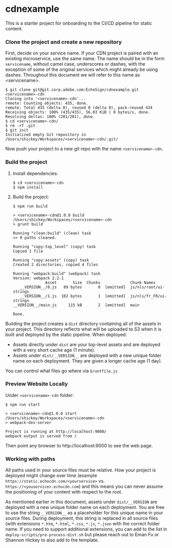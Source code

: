 # cdnexample

This is a starter project for onboarding to the CI/CD pipeline for static content.

### Clone the project and create a new repository
First, decide on your service name. If your CDN project is paired with an existing microservice, use the same name.
The name should be in the form `servicename`, without camel case, underscores or dashes, with the exception of some of
the original services which might already be using dashes. Throughout this document we will refer to this name as
&lt;servicename&gt;.
```
$ git clone git@git.corp.adobe.com:EchoSign/cdnexample.git <servicename>-cdn
Cloning into '<servicename>-cdn'...
remote: Counting objects: 435, done.
remote: Total 435 (delta 0), reused 0 (delta 0), pack-reused 434
Receiving objects: 100% (435/435), 56.03 KiB | 0 bytes/s, done.
Resolving deltas: 100% (201/201), done.
$ cd <servicename>-cdn/
$ rm -rf .git
$ git init
Initialized empty Git repository in /Users/shickey/Workspaces/<servicename>-cdn/.git/
```

Now push your project to a new git repo with the name `<servicename>-cdn`.

### Build the project
1. Install dependencies:
    ```
    $ cd <servicename>-cdn
    $ npm install
    ```

3. Build the project:
    ```
    $ npm run build

    > <servicename>-cdn@1.0.0 build /Users/shickey/Workspaces/<servicename>-cdn
    > grunt build

    Running "clean:build" (clean) task
    >> 0 paths cleaned.

    Running "copy:top_level" (copy) task
    Copied 1 file

    Running "copy:assets" (copy) task
    Created 2 directories, copied 4 files

    Running "webpack:build" (webpack) task                                                          Version: webpack 2.2.1
                  Asset       Size  Chunks             Chunk Names
       __VERSION__/0.js   89 bytes       0  [emitted]  js/nls/root/ui-strings
       __VERSION__/1.js  102 bytes       1  [emitted]  js/nls/fr_FR/ui-strings
    __VERSION__/main.js     115 kB       2  [emitted]  main

    Done.

    ```

Building the project creates a `dist` directory containing all of the assets in your project. This directory reflects
what will be uploaded to S3 when it is built and deployed by the static pipeline. When deployed:

* Assets directly under `dist` are your top-level assets and are deployed with a very short cache age (1 minute).
* Assets under `dist/__VERSION__` are deployed with a new unique folder name on each deployment. They are given
  a longer cache age (1 day).

You can control what files go where via `Gruntfile.js`

### Preview Website Locally
Under `<servicename>-cdn` folder:
```
$ npm run start

> <servicename>-cdn@1.0.0 start /Users/shickey/Workspaces/<servicename>-cdn
> webpack-dev-server

Project is running at http://localhost:9000/
webpack output is served from /

```

Then point any browser to http://localhost:9000 to see the web page.

### Working with paths
All paths used in your source files must be relative. How your project is deployed might change over time
(example `https://static.echocdn.com/<yourservice>` vs. `https://<youservice>.echocdn.com`) and this means you can
never assume the positioning of your content with respect to the root.

As mentioned earlier in this document, assets under `dist/__VERSION` are deployed with a new unique folder name on
each deployment. You are free to use the string `__VERSION__` as a placeholder for this unique name in your source
files. During deployment, this string is replaced in all source files (with extensions `*.htm`, `*.html`, `*.css`, `*.js`, `*.json`
with the correct folder name. If you need to support additional extensions, you can add to the list in
`deploy-scripts/pre-process-dist.sh` but please reach out to Eman Fu or Shannon Hickey to also add to the template.